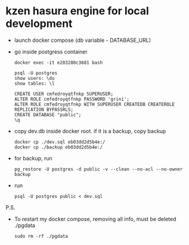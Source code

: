 # kzen hasura engine for local development

-   launch docker compose (db variable - DATABASE_URL)
-   go inside postgress container

    ```
    docker exec -it e203280c3681 bash

    psql -U postgres
    show users: \du
    show tables: \l

    CREATE USER cmfedroyqtfnkp SUPERUSER;
    ALTER ROLE cmfedroyqtfnkp PASSWORD 'grini';
    ALTER ROLE cmfedroyqtfnkp WITH SUPERUSER CREATEDB CREATEROLE REPLICATION BYPASSRLS;
    CREATE DATABASE "public";
    \q
    ```

-   copy dev.db inside docker root. if it is a backup, copy backup
    ```
    docker cp ./dev.sql eb03dd2d5b4e:/
    docker cp ./backup eb03dd2d5b4e:/
    ```

-   for backup, run
    ```
    pg_restore -U postgres -d public -v --clean --no-acl --no-owner backup
    ```

-   run
    ```
    psql -U postgres public < dev.sql
    ```

P.S.

-   To restart my docker compose, removing all info, must be deleted ./pgdata
    ```
    sudo rm -rf ./pgdata
    ```
